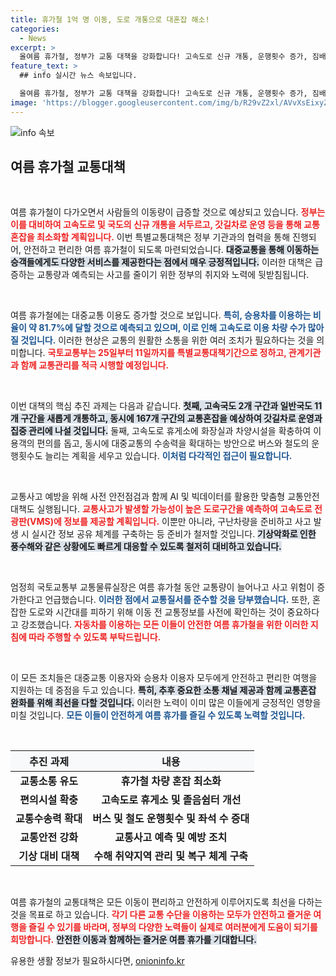 ```yaml
---
title: 휴가철 1억 명 이동, 도로 개통으로 대혼잡 해소!
categories:
  - News
excerpt: >
  올여름 휴가철, 정부가 교통 대책을 강화합니다! 고속도로 신규 개통, 운행횟수 증가, 짐배송 서비스 도입 등으로 편리하고 안전한 여행을 지원할 예정. 대중교통 수송력도 확대되니 놓치지 마세요!
feature_text: >
  ## info 실시간 뉴스 속보입니다.

  올여름 휴가철, 정부가 교통 대책을 강화합니다! 고속도로 신규 개통, 운행횟수 증가, 짐배송 서비스 도입 등으로 편리하고 안전한 여행을 지원할 예정. 대중교통 수송력도 확대되니 놓치지 마세요!
image: 'https://blogger.googleusercontent.com/img/b/R29vZ2xl/AVvXsEixyZcFfHzMRdzZMjFBmAUKJYCLCGyLL1o632UiGVXcaFdKo_bkvkuCioo0uUKlGfBVcT3P84aROyZIXSBEx3Aw5nCQ3pTgDom1WDC4m8eifvWiAmWEEVb4x6G_l8C0QH225ldMjyaFvpxGEBGNO37VmDTDMHGhJPq73UglMfDca1-0aw/s1600/blogspot.png'
---
```


<p><img src="https://blogger.googleusercontent.com/img/b/R29vZ2xl/AVvXsEixyZcFfHzMRdzZMjFBmAUKJYCLCGyLL1o632UiGVXcaFdKo_bkvkuCioo0uUKlGfBVcT3P84aROyZIXSBEx3Aw5nCQ3pTgDom1WDC4m8eifvWiAmWEEVb4x6G_l8C0QH225ldMjyaFvpxGEBGNO37VmDTDMHGhJPq73UglMfDca1-0aw/s1600/blogspot.png" alt="info 속보" /></p>

<h2 data-ke-size="size26">여름 휴가철 교통대책</h2>

<p data-ke-size="size16">&nbsp;</p>

<p>여름 휴가철이 다가오면서 사람들의 이동량이 급증할 것으로 예상되고 있습니다. <b><span style="color: #ee2323;">정부는 이를 대비하여 고속도로 및 국도의 신규 개통을 서두르고, 갓길차로 운영 등을 통해 교통 혼잡을 최소화할 계획입니다.</span></b> 이번 특별교통대책은 정부 기관과의 협력을 통해 진행되어, 안전하고 편리한 여름 휴가철이 되도록 마련되었습니다. <b><span style="background-color: #21538527;">대중교통을 통해 이동하는 승객들에게도 다양한 서비스를 제공한다는 점에서 매우 긍정적입니다.</span></b> 이러한 대책은 급증하는 교통량과 예측되는 사고를 줄이기 위한 정부의 취지와 노력에 뒷받침됩니다. </p>

<p data-ke-size="size16">&nbsp;</p>

<p>여름 휴가철에는 대중교통 이용도 증가할 것으로 보입니다. <b><span style="color: #1a5490;">특히, 승용차를 이용하는 비율이 약 81.7%에 달할 것으로 예측되고 있으며, 이로 인해 고속도로 이용 차량 수가 많아질 것입니다.</span></b> 이러한 현상은 교통의 원활한 소통을 위한 여러 조치가 필요하다는 것을 의미합니다. <b><span style="color: #ee2323;">국토교통부는 25일부터 11일까지를 특별교통대책기간으로 정하고, 관계기관과 함께 교통관리를 적극 시행할 예정입니다.</span></b></p>

<p data-ke-size="size16">&nbsp;</p>

<p>이번 대책의 핵심 추진 과제는 다음과 같습니다. <b><span style="background-color: #21538527;">첫째, 고속국도 2개 구간과 일반국도 11개 구간을 새롭게 개통하고, 동시에 167개 구간의 교통혼잡을 예상하여 갓길차로 운영과 집중 관리에 나설 것입니다.</span></b> 둘째, 고속도로 휴게소에 화장실과 차양시설을 확충하여 이용객의 편의를 돕고, 동시에 대중교통의 수송력을 확대하는 방안으로 버스와 철도의 운행횟수도 늘리는 계획을 세우고 있습니다. <b><span style="color: #1a5490;">이처럼 다각적인 접근이 필요합니다.</span></b> </p>

<p data-ke-size="size16">&nbsp;</p>

<p>교통사고 예방을 위해 사전 안전점검과 함께 AI 및 빅데이터를 활용한 맞춤형 교통안전 대책도 실행됩니다. <b><span style="color: #ee2323;">교통사고가 발생할 가능성이 높은 도로구간을 예측하여 고속도로 전광판(VMS)에 정보를 제공할 계획입니다.</span></b> 이뿐만 아니라, 구난차량을 준비하고 사고 발생 시 실시간 정보 공유 체계를 구축하는 등 준비가 철저할 것입니다. <b><span style="background-color: #21538527;">기상악화로 인한 풍수해와 같은 상황에도 빠르게 대응할 수 있도록 철저히 대비하고 있습니다.</span></b> </p>

<p data-ke-size="size16">&nbsp;</p>

<p>엄정희 국토교통부 교통물류실장은 여름 휴가철 동안 교통량이 늘어나고 사고 위험이 증가한다고 언급했습니다. <b><span style="color: #1a5490;">이러한 점에서 교통질서를 준수할 것을 당부했습니다.</span></b> 또한, 혼잡한 도로와 시간대를 피하기 위해 이동 전 교통정보를 사전에 확인하는 것이 중요하다고 강조했습니다. <b><span style="color: #ee2323;">자동차를 이용하는 모든 이들이 안전한 여름 휴가철을 위한 이러한 지침에 따라 주행할 수 있도록 부탁드립니다.</span></b></p>

<p data-ke-size="size16">&nbsp;</p>

<p>이 모든 조치들은 대중교통 이용자와 승용차 이용자 모두에게 안전하고 편리한 여행을 지원하는 데 중점을 두고 있습니다. <b><span style="background-color: #21538527;">특히, 추후 중요한 소통 채널 제공과 함께 교통혼잡 완화를 위해 최선을 다할 것입니다.</span></b> 이러한 노력이 이미 많은 이들에게 긍정적인 영향을 미칠 것입니다. <b><span style="color: #1a5490;">모든 이들이 안전하게 여름 휴가를 즐길 수 있도록 노력할 것입니다.</span></b></p>

<p data-ke-size="size16">&nbsp;</p>

<table style="width:100%; border-collapse: collapse;">
  <thead>
    <tr>
      <th style="text-align: center; background-color: #f8f9fa;">추진 과제</th>
      <th style="text-align: center; background-color: #f8f9fa;">내용</th>
    </tr>
  </thead>
  <tbody>
    <tr>
      <td style="text-align: center; height: 17px;"><b>교통소통 유도</b></td>
      <td style="text-align: center; height: 17px;"><b>휴가철 차량 혼잡 최소화</b></td>
    </tr>
    <tr>
      <td style="text-align: center; height: 17px;"><b>편의시설 확충</b></td>
      <td style="text-align: center; height: 17px;"><b>고속도로 휴게소 및 졸음쉼터 개선</b></td>
    </tr>
    <tr>
      <td style="text-align: center; height: 17px;"><b>교통수송력 확대</b></td>
      <td style="text-align: center; height: 17px;"><b>버스 및 철도 운행횟수 및 좌석 수 증대</b></td>
    </tr>
    <tr>
      <td style="text-align: center; height: 17px;"><b>교통안전 강화</b></td>
      <td style="text-align: center; height: 17px;"><b>교통사고 예측 및 예방 조치</b></td>
    </tr>
    <tr>
      <td style="text-align: center; height: 17px;"><b>기상 대비 대책</b></td>
      <td style="text-align: center; height: 17px;"><b>수해 취약지역 관리 및 복구 체계 구축</b></td>
    </tr>
  </tbody>
</table>

<p data-ke-size="size16">&nbsp;</p>

<p>여름 휴가철의 교통대책은 모든 이동이 편리하고 안전하게 이루어지도록 최선을 다하는 것을 목표로 하고 있습니다. <b><span style="color: #ee2323;">각기 다른 교통 수단을 이용하는 모두가 안전하고 즐거운 여행을 즐길 수 있기를 바라며, 정부의 다양한 노력들이 실제로 여러분에게 도움이 되기를 희망합니다.</span></b> <b><span style="background-color: #21538527;">안전한 이동과 함께하는 즐거운 여름 휴가를 기대합니다.</span></b></p>
유용한 생활 정보가 필요하시다면, <a href="https://onioninfo.kr" rel="dofollow">onioninfo.kr</a>


